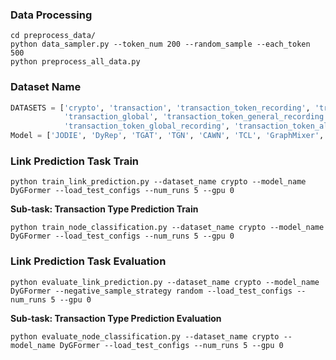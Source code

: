 ### Data Processing 

```{bash}
cd preprocess_data/
python data_sampler.py --token_num 200 --random_sample --each_token 500
python preprocess_all_data.py
```

### Dataset Name

```python 
DATASETS = ['crypto', 'transaction', 'transaction_token_recording', 'transaction_token_general',
            'transaction_global', 'transaction_token_general_recording', 'transaction_token_general_global',
            'transaction_token_global_recording', 'transaction_token_all']
Model = ['JODIE', 'DyRep', 'TGAT', 'TGN', 'CAWN', 'TCL', 'GraphMixer', 'DyGFormer']
```

### Link Prediction Task Train

```{bash}
python train_link_prediction.py --dataset_name crypto --model_name DyGFormer --load_test_configs --num_runs 5 --gpu 0
```

**Sub-task: Transaction Type Prediction Train**

```{bash}
python train_node_classification.py --dataset_name crypto --model_name DyGFormer --load_test_configs --num_runs 5 --gpu 0
```

### Link Prediction Task Evaluation

```{bash}
python evaluate_link_prediction.py --dataset_name crypto --model_name DyGFormer --negative_sample_strategy random --load_test_configs --num_runs 5 --gpu 0
```

**Sub-task: Transaction Type Prediction Evaluation**

```{bash}
python evaluate_node_classification.py --dataset_name crypto --model_name DyGFormer --load_test_configs --num_runs 5 --gpu 0
```


